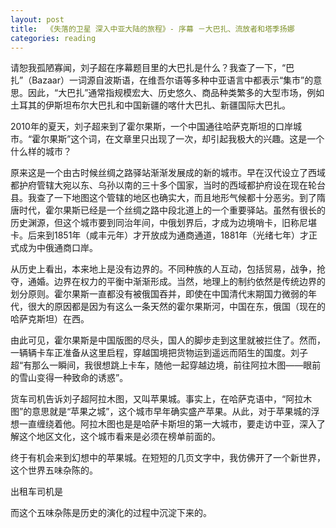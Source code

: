 ```yaml
---
layout: post
title:  《失落的卫星 深入中亚大陆的旅程》- 序幕 －大巴扎、流放者和塔季扬娜
categories: reading
---
```


请恕我孤陋寡闻，刘子超在序幕题目里的大巴扎是什么？我查了一下，“巴扎”（Bazaar）一词源自波斯语，在维吾尔语等多种中亚语言中都表示“集市”的意思。因此，“大巴扎”通常指规模宏大、历史悠久、商品种类繁多的大型市场，例如土耳其的伊斯坦布尔大巴扎和中国新疆的喀什大巴扎、新疆国际大巴扎。

2010年的夏天，刘子超来到了霍尔果斯，一个中国通往哈萨克斯坦的口岸城市。“霍尔果斯”这个词，在文章里只出现了一次，却引起我极大的兴趣。这是一个什么样的城市？

原来这是一个由古时候丝绸之路驿站渐渐发展成的新的城市。早在汉代设立了西域都护府管辖大宛以东、乌孙以南的三十多个国家，当时的西域都护府设在现在轮台县。我查了一下地图这个管辖的地区也确实大，而且地形气候都十分恶劣。到了隋唐时代，霍尔果斯已经是一个丝绸之路中段北道上的一个重要驿站。虽然有很长的历史渊源，但这个城市要到同治年间，中俄划界后，才成为边境哨卡，旧称尼堪卡。后来到1851年（咸丰元年）才开放成为通商通道，1881年（光绪七年）才正式成为中俄通商口岸。

从历史上看出，本来地上是没有边界的。不同种族的人互动，包括贸易，战争，抢夺，通婚。边界在权力的平衡中渐渐形成。当然，地理上的制约依然是传统边界的划分原则。霍尔果斯一直都没有被俄国吞并，即使在中国清代末期国力微弱的年代，很大的原因都是因为有这么一条天然的霍尔果斯河，中国在东，俄国（现在的哈萨克斯坦）在西。

由此可见，霍尔果斯是中国版图的尽头，国人的脚步走到这里就被拦住了。然而，一辆辆卡车正准备从这里启程，穿越国境把货物运到遥远而陌生的国度。刘子超“有那么一瞬间，我很想跳上卡车，随他一起穿越边境，前往阿拉木图——眼前的雪山变得一种致命的诱惑”。

货车司机告诉刘子超阿拉木图，又叫苹果城。事实上，在哈萨克语中，“阿拉木图”的意思就是“苹果之城”，这个城市早年确实盛产苹果。从此，对于苹果城的浮想一直缠绕着他。阿拉木图也是是哈萨卡斯坦的第一大城市，要走访中亚，深入了解这个地区文化，这个城市看来是必须在榜单前面的。

终于有机会来到幻想中的苹果城。在短短的几页文字中，我仿佛开了一个新世界，这个世界五味杂陈的。

出租车司机是

而这个五味杂陈是历史的演化的过程中沉淀下来的。


<!--stackedit_data:
eyJoaXN0b3J5IjpbLTYwODkyMzAzMywtODI2NDAxMTc3LC0xMD
QwMDYxMjAzLC0zNTYyNTE3NjgsMTM2ODQzODgzNywyMTMyMDA3
NzQyLC0xNzc0NDQ2MzQ5LDE5NjY0MTY3NTcsLTIxMTIxMDc2OD
YsNjAxOTEzNjgyLC0xMTMwNzExNjMwXX0=
-->